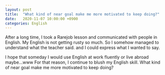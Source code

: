 ```yaml
---
layout: post
title:  "What kind of near goal make me more motivated to keep doing?"
date:   2020-11-07 10:00:00 +0900
categories: English
---
```


After a long time, I took a Rarejob lesson and communicated with people in English. My English is not getting rusty so much. So I somehow managed to understand what the teacher said. and I could express what I wanted to say.

I hope that someday I would use English at work fluently or live abroad maybe...www For that reason, I continue to blush my English skill. What kind of near goal make me more motivated to keep doing?
